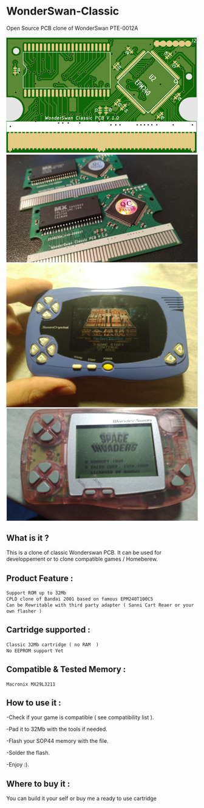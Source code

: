 # WonderSwan-Classic
Open Source PCB clone of WonderSwan PTE-0012A

![Swan_pcb1](https://github.com/X-death25/WonderSwan-Classic/blob/main/gfx/WS_Classic.PNG)
![Swan_pcb2](https://github.com/X-death25/WonderSwan-Classic/blob/main/gfx/WS_Classic_02.jpg)
![Swan_pcb3](https://github.com/X-death25/WonderSwan-Classic/blob/main/gfx/WS_Classic_03.jpg)
![Swan_pcb4](https://github.com/X-death25/WonderSwan-Classic/blob/main/gfx/WS_Classic_04.PNG)

What is it ?
-----

This is a clone of classic Wonderswan PCB.
It can be used for developpement or to clone compatible games / Homeberew.

Product Feature :
-----

    Support ROM up to 32Mb 
    CPLD clone of Bandai 2001 based on famous EPM240T100C5
    Can be Rewritable with third party adapter ( Sanni Cart Reaer or your own flasher )

Cartridge supported :
-----
    
    Classic 32Mb cartridge ( no RAM  )
    No EEPROM support Yet   
     
Compatible & Tested Memory :
-----
    Macronix MX29L3211 
      
How to use it :
-----
-Check if your game is compatible ( see compatibility list ). 

-Pad it to 32Mb with the tools if needed. 

-Flash your SOP44 memory with the file. 

-Solder the flash. 

-Enjoy :).

Where to buy it :
-----
You can build it your self or buy me a ready to use cartridge
